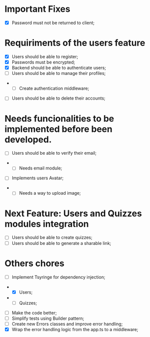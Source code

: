 # Important Fixes
- [x] Password must not be returned to client;

# Requiriments of the users feature
- [x] Users should be able to register;
- [x] Passwords must be encrypted;
- [x] Backend should be able to authenticate users;
- [ ] Users should be able to manage their profiles;
- - [ ] Create authentication middleware;
- [ ] Users should be able to delete their accounts;

# Needs funcionalities to be implemented before been developed.
- [ ] Users should be able to verify their email;
- - [ ] Needs email module;
- [ ] Implements users Avatar;
- - [ ] Needs a way to upload image;

# Next Feature: Users and Quizzes modules integration
- [ ] Users should be able to create quizzes;
- [ ] Users should be able to generate a sharable link;

# Others chores
- [ ] Implement Tsyringe for dependency injection;
- - [x] Users;
- - [ ] Quizzes;
- [ ] Make the code better;
- [ ] Simplify tests using Builder pattern;
- [ ] Create new Errors classes and improve error handling;
- [x] Wrap the error handling logic from the app.ts to a middleware;
